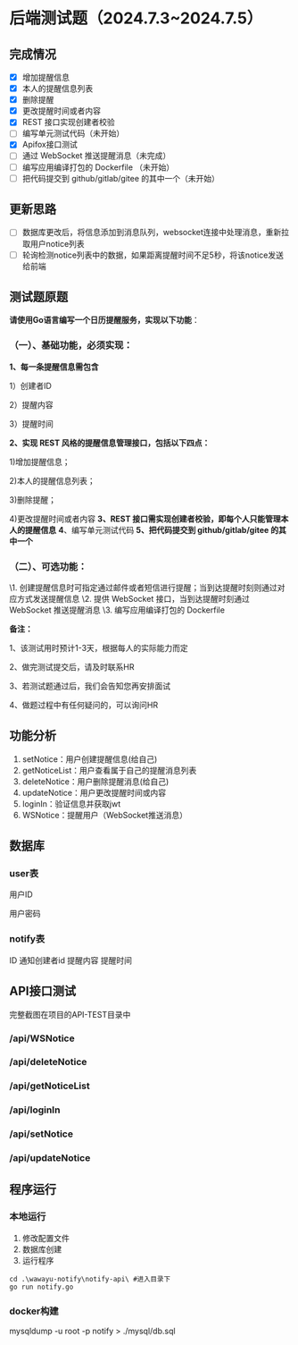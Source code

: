 # 后端测试题（2024.7.3~2024.7.5）

## 完成情况
- [x] 增加提醒信息
- [x] 本人的提醒信息列表
- [x] 删除提醒
- [x] 更改提醒时间或者内容
- [x] REST 接口实现创建者校验
- [ ] 编写单元测试代码（未开始）
- [x] Apifox接口测试
- [ ] 通过 WebSocket 推送提醒消息（未完成）
- [ ] 编写应用编译打包的 Dockerfile （未开始）
- [ ] 把代码提交到 github/gitlab/gitee 的其中一个（未开始）

## 更新思路

- [ ] 数据库更改后，将信息添加到消息队列，websocket连接中处理消息，重新拉取用户notice列表
- [ ] 轮询检测notice列表中的数据，如果距离提醒时间不足5秒，将该notice发送给前端

## 测试题原题

**请使用Go语言编写一个日历提醒服务，实现以下功能**：

###  **（一）、基础功能，必须实现：**

 **1、每一条提醒信息需包含**

1）创建者ID

2）提醒内容

3）提醒时间

 **2、实现 REST 风格的提醒信息管理接口，包括以下四点：**

1)增加提醒信息；

2)本人的提醒信息列表；

3)删除提醒；

4)更改提醒时间或者内容
 **3、REST 接口需实现创建者校验，即每个人只能管理本人的提醒信息**
 **4**、编写单元测试代码
 **5、把代码提交到 github/gitlab/gitee 的其中一个**

### **（二）、可选功能：**

 \1. 创建提醒信息时可指定通过邮件或者短信进行提醒；当到达提醒时刻则通过对应方式发送提醒信息
 \2. 提供 WebSocket 接口，当到达提醒时刻通过 WebSocket 推送提醒消息
 \3. 编写应用编译打包的 Dockerfile 

**备注：**

1、该测试用时预计1-3天，根据每人的实际能力而定

2、做完测试提交后，请及时联系HR

3、若测试题通过后，我们会告知您再安排面试

4、做题过程中有任何疑问的，可以询问HR

## 功能分析

1. setNotice：用户创建提醒信息(给自己)
2. getNoticeList：用户查看属于自己的提醒消息列表
3. deleteNotice：用户删除提醒消息(给自己)
4. updateNotice：用户更改提醒时间或内容
5. loginIn：验证信息并获取jwt
5. WSNotice：提醒用户（WebSocket推送消息）

## 数据库

### user表

用户ID

用户密码

### notify表

ID
通知创建者id
提醒内容
提醒时间

## API接口测试

完整截图在项目的API-TEST目录中



### /api/WSNotice

### /api/deleteNotice

### /api/getNoticeList

### /api/loginIn

### /api/setNotice

### /api/updateNotice

## 程序运行

### 本地运行

1. 修改配置文件
2. 数据库创建
3. 运行程序

```
cd .\wawayu-notify\notify-api\ #进入目录下
go run notify.go
```



### docker构建
mysqldump -u root -p notify > ./mysql/db.sql
